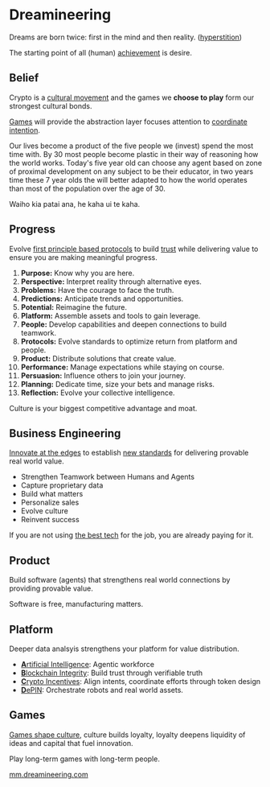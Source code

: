 # Dreamineering

Dreams are born twice: first in the mind and then reality. ([hyperstition](https://mm.dreamineering.com/docs/progress/predictions))

The starting point of all (human) [achievement](https://mm.dreamineering.com/docs/work) is desire.

## Belief

Crypto is a [cultural movement](https://mm.dreamineering.com/docs/culture/) and the games we **choose to play** form our strongest cultural bonds. 

[Games](https://mm.dreamineering.com/docs/culture/games/) will provide the abstraction layer focuses attention to [coordinate intention](https://mm.dreamineering.com/docs/progress).

Our lives become a product of the five people we (invest) spend the most time with. By 30 most people become plastic in their way of reasoning how the world works. Today's five year old can choose any agent based on zone of proximal development on any subject to be their educator, in two years time these 7 year olds the will better adapted to how the world operates than most of the population over the age of 30.

Waiho kia patai ana, he kaha ui te kaha.

## Progress

Evolve [first principle based protocols](/docs/progress/protocols) to build [trust](/docs/culture/social-glue/trusted-connections) while delivering value to ensure you are making meaningful progress.

1. **Purpose:** Know why you are here.
2. **Perspective:** Interpret reality through alternative eyes.
3. **Problems:** Have the courage to face the truth.
4. **Predictions:** Anticipate trends and opportunities.
5. **Potential:** Reimagine the future.
6. **Platform:** Assemble assets and tools to gain leverage.
7. **People:** Develop capabilities and deepen connections to build teamwork.
8. **Protocols:** Evolve standards to optimize return from platform and people.
9. **Product:** Distribute solutions that create value.
10. **Performance:** Manage expectations while staying on course.
11. **Persuasion:** Influence others to join your journey.
12. **Planning:** Dedicate time, size your bets and manage risks.
13. **Reflection:** Evolve your collective intelligence.

Culture is your biggest competitive advantage and moat.

## Business Engineering

[Innovate at the edges](https://mm.dreamineering.com/docs/startups/) to establish [new standards](https://mm.dreamineering.com/docs/progress/protocols/standards/) for delivering provable real world value.

- Strengthen Teamwork between Humans and Agents
- Capture proprietary data
- Build what matters
- Personalize sales
- Evolve culture
- Reinvent success

If you are not using [the best tech](https://mm.dreamineering.com/docs/technology/) for the job, you are already paying for it.

## Product

Build software (agents) that strengthens real world connections by providing provable value.

Software is free, manufacturing matters.

## Platform

Deeper data analsyis strengthens your platform for value distribution.

- [**A**rtificial Intelligence](https://github.com/dreamineering/dreamineering/tree/main/ai): Agentic workforce
- [**B**lockchain Integrity](https://github.com/dreamineering/dreamineering/tree/main/bc): Build trust through verifiable truth
- [**C**rypto Incentives](https://github.com/dreamineering/dreamineering/tree/main/bc): Align intents, coordinate efforts through token design
- [**D**ePIN](https://mm.dreamineering.com/docs/technology/): Orchestrate robots and real world assets.

## Games

[Games shape culture](https://mm.dreamineering.com/docs/culture/), culture builds loyalty, loyalty deepens liquidity of ideas and capital that fuel innovation.

Play long-term games with long-term people.

[mm.dreamineering.com](https://mm.dreamineering.com/)
